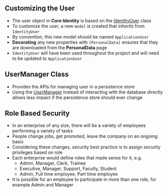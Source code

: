 ## Customizing the User

- The user object in **Core Identity** is based on the
  [IdentityUser](https://learn.microsoft.com/en-us/dotnet/api/microsoft.aspnetcore.identity.identityuser?view=aspnetcore-5.0)
  class
- To customize the user, a new `model` is created that _inherits_ from
  `IdentityUser`
- By convention, this new model should be named `ApplicationUser`
- **Decorating** any new properties with `[PersonalData]` ensures that they are
  downloaded from the **PersonalData** page
- `IdentityUser` will have been used throughout the project and will need to be
  updated to `ApplicationUser`

## UserManager Class

- Provides the APIs for managing user in a persistence store
- Using the
  [UserManager](https://learn.microsoft.com/en-us/dotnet/api/microsoft.aspnetcore.identity.usermanager-1?view=aspnetcore-3.1)
  instead of interacting with the database directly allows less impact if the
  persistence store should ever change

## Role Based Security

- In an enterprise of any size, there will be a variety of employees performing
  a variety of tasks
- People change jobs, get promoted, leave the company on an ongoing basis
- Considering these changes, security best practice is to assign security
  privileges based on role
- Each enterprise would define roles that made sense for it, e.g.
  - Admin, Manager, Clerk, Trainee
  - Executive, Manager, Support, Faculty, Student
  - Admin, Full time employee, Part time employee
- It is possible for an employee to participate in more than one role, for
  example Admin and Manager
